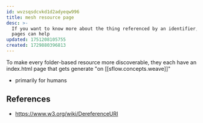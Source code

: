 ```yaml
---
id: wvzsqsdcvkd1d2adyeqw996
title: mesh resource page
desc: >-
  If you want to know more about the thing referenced by an identifier, resource
  pages can help
updated: 1751208105755
created: 1729880396813
---
```


To make every folder-based resource more discoverable, they each have an index.html page that gets generate "on [[sflow.concepts.weave]]"


- primarily for humans

## References

- https://www.w3.org/wiki/DereferenceURI

